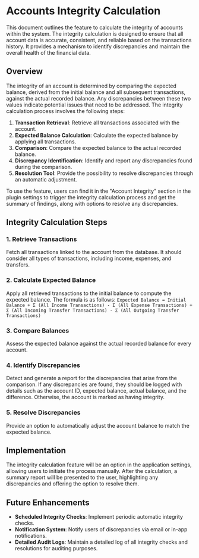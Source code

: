 # Accounts Integrity Calculation

This document outlines the feature to calculate the integrity of accounts within the system. The integrity calculation is designed to ensure that all account data is accurate, consistent, and reliable based on the transactions history.
It provides a mechanism to identify discrepancies and maintain the overall health of the financial data.

## Overview

The integrity of an account is determined by comparing the expected balance, derived from the initial balance and all subsequent transactions, against the actual recorded balance. Any discrepancies between these two values indicate potential issues that need to be addressed.
The integrity calculation process involves the following steps:

1. **Transaction Retrieval**: Retrieve all transactions associated with the account.
2. **Expected Balance Calculation**: Calculate the expected balance by applying all transactions.
3. **Comparison**: Compare the expected balance to the actual recorded balance.
4. **Discrepancy Identification**: Identify and report any discrepancies found during the comparison.
5. **Resolution Tool**: Provide the possibility to resolve discrepancies through an automatic adjustment.

To use the feature, users can find it in the "Account Integrity" section in the plugin settings to trigger the integrity calculation process and get the summary of findings, along with options to resolve any discrepancies.

## Integrity Calculation Steps

### 1. Retrieve Transactions

Fetch all transactions linked to the account from the database. It should consider all types of transactions, including income, expenses, and transfers.

### 2. Calculate Expected Balance

Apply all retrieved transactions to the initial balance to compute the expected balance.
The formula is as follows:
`Expected Balance = Initial Balance + Σ (All Income Transactions) - Σ (All Expense Transactions) + Σ (All Incoming Transfer Transactions) - Σ (All Outgoing Transfer Transactions)`

### 3. Compare Balances

Assess the expected balance against the actual recorded balance for every account.

### 4. Identify Discrepancies

Detect and generate a report for the discrepancies that arise from the comparison. If any discrepancies are found, they should be logged with details such as the account ID, expected balance, actual balance, and the difference. Otherwise, the account is marked as having integrity.

### 5. Resolve Discrepancies

Provide an option to automatically adjust the account balance to match the expected balance.

## Implementation

The integrity calculation feature will be an option in the application settings, allowing users to initiate the process manually. After the calculation, a summary report will be presented to the user, highlighting any discrepancies and offering the option to resolve them.

## Future Enhancements

-   **Scheduled Integrity Checks**: Implement periodic automatic integrity checks.
-   **Notification System**: Notify users of discrepancies via email or in-app notifications.
-   **Detailed Audit Logs**: Maintain a detailed log of all integrity checks and resolutions for auditing purposes.

